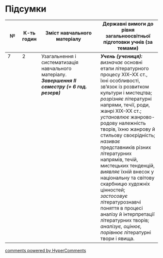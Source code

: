 <div id="hypercomments_widget" class="js-hypercomments-widget invisible"></div>

# Підсумки

<table>
  <tr>
    <td width="10%" align="center"><b>№</b></td>
    <td width="10%" align="center"><b>К-ть годин</b></td>
    <td width="40%" align="center"><b>Зміст навчального матеріалу</b></td>
    <td width="40%" align="center"><b>Державні вимоги до рівня загальноосвітньої підготовки учнів (за темами)</b></td>
  </tr>
<tbody>
  <tr>
<td width="10%" style="vertical-align:top !important;">7</td>
<td width="10%" style="vertical-align:top !important;">2</td>
    <td width="40%" style="vertical-align:top !important;">
Узагальнення і систематизація навчального матеріалу. <br>
<b><i>Завершення ІI семестру (+ 6 год. резерв)</i></b>
</td>
    <td width="40%" style="vertical-align:top !important;">
<i><b>Учень (учениця):</b></i><br>
<i>визначає</i> основні етапи літературного процесу XIX–XX ст., їхні особливості, зв’язок із розвитком культури і мистецтва;<br>
<i>розрізняє</i> літературні напрями, течії, роди, жанрі XIX–XX ст.;<br>
<i>установлює</i> жанрово-родову належність творів, їхню жанрову й стильову своєрідність;<br>
<i>називає</i> представників різних літературних напрямів, течій, мистецьких тенденцій, <i>виявляє</i> їхній внесок у національну та світову скарбницю художніх цінностей;<br>
<i>застосовує</i> літературознавчі поняття в процесі аналізу й інтерпретації літературних творів;<br>
<i>аналізує, оцінює, порівнює</i> літературні твори і явища. 
  </td>
</tbody>
</table>

<div class="js-hypercomments-container">
<a href="http://hypercomments.com" class="hc-link" title="comments widget">comments powered by HyperComments</a>
</div>